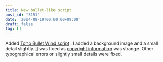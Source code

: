 ```yaml
---
title: New bullet-like script
post_id: '3151'
date: '2004-08-19T00:00:00+09:00'
draft: false
tag: []
---
```


Added [Toho Bullet Wind script](/tag/danmakufu) . I added a background image and a small detail slightly. [It](/legal) was fixed as [copyright information](/legal) was strange. Other typographical errors or slightly small details were fixed.